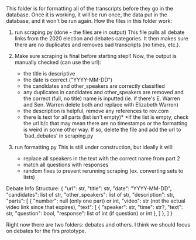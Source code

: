 This folder is for formatting all of the transcripts before they go in the database. Once it is working, it will be run once, the data put in the database, and it won't be run again. 
How the files in this folder work:

1. run scraping.py (done - the files are in output)
This file pulls all debate links from the 2020 election and debates categories. It then makes sure there are no duplicates and removes bad transcripts (no times, etc.).
   
2. Make sure scraping is final before starting step!! Now, the output is manually checked (can use the url):
    - the title is descriptive
    - the date is correct ("YYYY-MM-DD")
    - the candidates and other_speakers are correctly classified
    - any duplicates in candidates and other_speakers are removed and the correct (full, no title) name is inputted (ie. if there's E. Warren and Sen. Warren delete both and replace with Elizabeth Warren)
    - the description is helpful, remove any references to rev.com
    - there is text for all parts (list isn't empty)* 
*If the list is empty, check the url b/c that may mean there are no timestamps or the formatting is weird in some other way. If so, delete the file and add the url to 'bad_debates' in scraping.py

3. run formatting.py
This is still under construction, but ideally it will:
    - replace all speakers in the text with the correct name from part 2
    - match all questions with responses
    - random fixes to prevent rerunning scraping (ex. converting sets to lists)


Debate Info Structure:
{
    "url": str, 
    "title": str, 
    "date": "YYYY-MM-DD", 
    "candidates": list of str, 
    "other_speakers": list of str, 
    "description": str, 
    "parts": [
        {
            "number": null (only one part) or int, 
            "video": str (not the actual video link since that expires), 
            "text": [
                {
                    "speaker": str, 
                    "time": str?, 
                    "text": str,
                    "question": bool,
                    "response": list of int (if question) or int
                }, 
            ]
        },
    ]
}


Right now there are two folders: debates and others. I think we should focus on debates for the firs prototype.